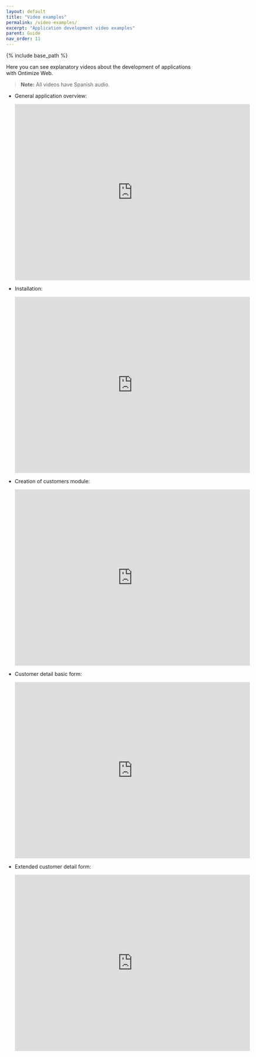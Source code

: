 ```yaml
---
layout: default
title: "Video examples"
permalink: /video-examples/
excerpt: "Application development video examples"
parent: Guide
nav_order: 11
---
```

{% include base_path %}

Here you can see explanatory videos about the development of applications with Ontimize Web.

> **Note:** All videos have Spanish audio.

* General application overview:

  <iframe width="640" height="480" src="https://www.youtube.com/embed/4kYLqvdBoU4" frameborder="0" allow="accelerometer; encrypted-media; gyroscope; picture-in-picture" allowfullscreen></iframe>


* Installation:

  <iframe width="640" height="480" src="https://www.youtube.com/embed/sz3mXIEWlJQ" frameborder="0" allow="accelerometer; encrypted-media; gyroscope; picture-in-picture" allowfullscreen></iframe>


* Creation of customers module:

  <iframe width="640" height="480" src="https://www.youtube.com/embed/sLBXohbTNzU" frameborder="0" allow="accelerometer; encrypted-media; gyroscope; picture-in-picture" allowfullscreen></iframe>


* Customer detail basic form:


  <iframe width="640" height="480" src="https://www.youtube.com/embed/Ok75Xm_VueU" frameborder="0" allow="accelerometer; encrypted-media; gyroscope; picture-in-picture" allowfullscreen></iframe>


* Extended customer detail form:


  <iframe width="640" height="480" src="https://www.youtube.com/embed/zSikaPLz5GI" frameborder="0" allow="accelerometer; encrypted-media; gyroscope; picture-in-picture" allowfullscreen></iframe>

